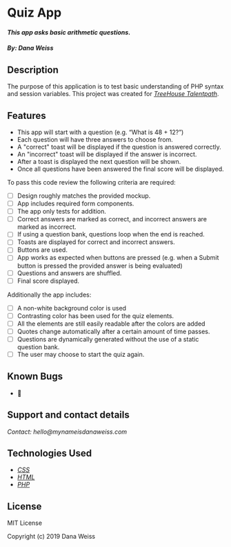 # Quiz App
#### _This app asks basic arithmetic questions._

#### _By: Dana Weiss_

## Description

The purpose of this application is to test basic understanding of PHP syntax and session variables.
This project was created for _[TreeHouse Talentpath](https://join.teamtreehouse.com/talentpath/)_.

## Features

* This app will start with a question (e.g. “What is 48 + 12?”)
* Each question will have three answers to choose from.
* A "correct" toast will be displayed if the question is answered correctly.
* An "incorrect" toast will be displayed if the answer is incorrect.
* After a toast is displayed the next question will be shown.
* Once all questions have been answered the final score will be displayed.

To pass this code review the following criteria are required:

- [ ] Design roughly matches the provided mockup.
- [ ] App includes required form components.
- [ ] The app only tests for addition.
- [ ] Correct answers are marked as correct, and incorrect answers are marked as incorrect.
- [ ] If using a question bank, questions loop when the end is reached.
- [ ] Toasts are displayed for correct and incorrect answers.
- [ ] Buttons are used.
- [ ] App works as expected when buttons are pressed (e.g. when a Submit button is pressed the provided answer is being evaluated)
- [ ] Questions and answers are shuffled.
- [ ] Final score displayed.

Additionally the app includes:

- [ ] A non-white background color is used
- [ ] Contrasting color has been used for the quiz elements.
- [ ] All the elements are still easily readable after the colors are added
- [ ] Quotes change automatically after a certain amount of time passes.
- [ ] Questions are dynamically generated without the use of a static question bank.
- [ ] The user may choose to start the quiz again.

## Known Bugs

* 🐞

## Support and contact details

_Contact: hello@mynameisdanaweiss.com_

## Technologies Used

* _[CSS](https://www.w3.org/TR/CSS/)_
* _[HTML](https://www.w3.org/TR/html5/)_
* _[PHP](https://teamcapybara.github.io/capybara/)_

## License

MIT License

Copyright (c) 2019 Dana Weiss
